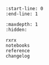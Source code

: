 ```{include} ../README.md
:start-line: 0
:end-line: 1
```

```{toctree}
:maxdepth: 1
:hidden:

rxrx
notebooks
reference
changelog
```
